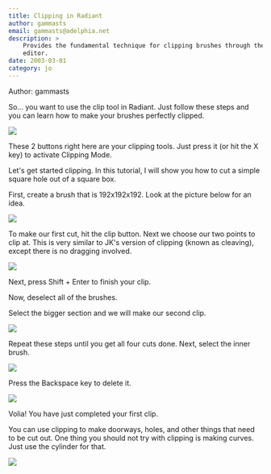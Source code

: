 ```yaml
---
title: Clipping in Radiant
author: gammasts
email: gammasts@adelphia.net
description: >
    Provides the fundamental technique for clipping brushes through the Radiant
    editor.
date: 2003-03-01
category: jo
---
```


Author: gammasts

So... you want to use the clip tool in Radiant. Just follow these steps
and you can learn how to make your brushes perfectly clipped.

![](button.gif)

These 2 buttons right here are your clipping tools. Just press it (or
hit the X key) to activate Clipping Mode.

Let's get started clipping. In this tutorial, I will show you how to cut
a simple square hole out of a square box.

First, create a brush that is 192x192x192. Look at the picture below for
an idea.

![](192.gif)

To make our first cut, hit the clip button. Next we choose our two
points to clip at. This is very similar to JK's version of clipping
(known as cleaving), except there is no dragging involved.

![](cut1.gif)

Next, press Shift + Enter to finish your clip.

Now, deselect all of the brushes.

Select the bigger section and we will make our second clip.

![](cut2.gif)

Repeat these steps until you get all four cuts done. Next, select the
inner brush.

![](ready.gif)

Press the Backspace key to delete it.

![](done.gif)

Volia\! You have just completed your first clip.

You can use clipping to make doorways, holes, and other things that need
to be cut out. One thing you should not try with clipping is making
curves. Just use the cylinder for that.

![](box.gif)

